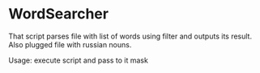 # WordSearcher
That script parses file with list of words using filter and outputs its result.
Also plugged file with russian nouns.

Usage:
execute script and pass to it mask
